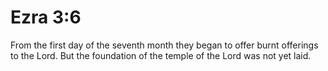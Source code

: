 # Ezra 3:6

From the first day of the seventh month they began to offer burnt offerings to the Lord. But the foundation of the temple of the Lord was not yet laid.
